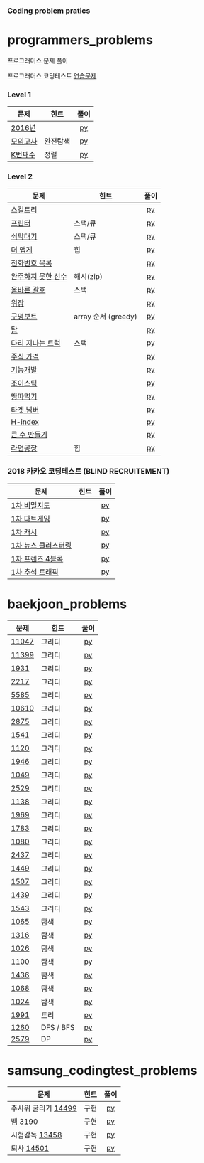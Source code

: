 ### Coding problem pratics

# programmers_problems
프로그래머스 문제 풀이

프로그래머스 코딩테스트 [연습문제](https://programmers.co.kr/learn/challenges)

### Level 1

| 문제 | 힌트 | 풀이 |  
| ------------- | ------------- |:-------------:|
| [2016년](https://programmers.co.kr/learn/courses/30/lessons/12901) |  | [py](programmers_problmes/python3/2016년_lv1.py) |
| [모의고사](https://programmers.co.kr/learn/courses/30/lessons/42840) | 완전탐색 | [py](programmers_problmes/python3/모의고사_lv1.py) |
| [K번째수](https://programmers.co.kr/learn/courses/30/lessons/42748) | 정렬 | [py](programmers_problmes/python3/K번째수_lv1.py) |

### Level 2

| 문제 | 힌트 | 풀이 |  
| ------------- | ------------- |:-------------:|
| [스킬트리](https://programmers.co.kr/learn/courses/30/lessons/49993) |  | [py](programmers_problmes/python3/스킬트리_lv2.py) |
| [프린터](https://programmers.co.kr/learn/courses/30/lessons/42587) | 스택/큐 | [py](programmers_problmes/python3/프린터_lv2.py) |
| [쇠막대기](https://programmers.co.kr/learn/courses/30/lessons/42585) | 스택/큐 | [py](programmers_problmes/python3/쇠막대기_lv2.py) |
| [더 맵게](https://programmers.co.kr/learn/courses/30/lessons/42626) | 힙 | [py](programmers_problmes/python3/더맵게_lv2.py) |
| [전화번호 목록](https://programmers.co.kr/learn/courses/30/lessons/42577) |  | [py](programmers_problmes/python3/전화번호목록_lv2.py) |
| [완주하지 못한 선수](https://programmers.co.kr/learn/courses/30/lessons/42576) | 해시(zip) | [py](programmers_problmes/python3/완주하지못한선수_lv2.py) |
| [올바른 괄호](https://programmers.co.kr/learn/courses/30/lessons/12909) | 스택 | [py](programmers_problmes/python3/올바른괄호_lv2.py) |
| [위장](https://programmers.co.kr/learn/courses/30/lessons/42578) |  | [py](programmers_problmes/python3/위장_lv2.py) |
| [구명보트](https://programmers.co.kr/learn/courses/30/lessons/42885) | array 순서 (greedy) | [py](programmers_problmes/python3/구명보트_lv2.py) |
| [탑](https://programmers.co.kr/learn/courses/30/lessons/42588) |  | [py](programmers_problmes/python3/탑_lv2.py) |
| [다리 지나는 트럭](https://programmers.co.kr/learn/courses/30/lessons/42583) | 스택 | [py](programmers_problmes/python3/다리지나는트럭_lv2.py) |
| [주식 가격](https://programmers.co.kr/learn/courses/30/lessons/42584) |  | [py](programmers_problmes/python3/주식가격_lv2.py) |
| [기능개발](https://programmers.co.kr/learn/courses/30/lessons/42586) |  | [py](programmers_problmes/python3/기능개발_lv2.py) |
| [조이스틱](https://programmers.co.kr/learn/courses/30/lessons/42860) |  | [py](programmers_problmes/python3/조이스틱_lv2.py) |
| [땅따먹기](https://programmers.co.kr/learn/courses/30/lessons/12913) |  | [py](programmers_problmes/python3/땅따먹기_lv2.py) |
| [타겟 넘버](https://programmers.co.kr/learn/courses/30/lessons/43165) |  | [py](programmers_problmes/python3/타겟넘버_lv2.py) |
| [H-index](https://programmers.co.kr/learn/courses/30/lessons/42629) |  | [py](programmers_problmes/python3/H-index_lv2.py) |
| [큰 수 만들기](https://programmers.co.kr/learn/courses/30/lessons/42883) |  | [py](programmers_problmes/python3/큰수만들기_lv2.py) |
| [라면공장](https://programmers.co.kr/learn/courses/30/lessons/42883) | 힙 | [py](programmers_problmes/python3/라면공장_lv2.py) |

### 2018 카카오 코딩테스트 (BLIND RECRUITEMENT)
| 문제 | 힌트 | 풀이 |  
| ------------- | ------------- |:-------------:|
| [1차 비밀지도](https://programmers.co.kr/learn/courses/30/lessons/17681) |  | [py](programmers_problmes/2018_kakao_blind/[1]비밀지도_lv1.py) |
| [1차 다트게임](https://programmers.co.kr/learn/courses/30/lessons/17682) |  | [py](programmers_problmes/2018_kakao_blind/[1]다트게임_lv1.py) |
| [1차 캐시](https://programmers.co.kr/learn/courses/30/lessons/17680) |  | [py](programmers_problmes/2018_kakao_blind/[1]캐시_lv2.py) |
| [1차 뉴스 클러스터링](https://programmers.co.kr/learn/courses/30/lessons/17677) |  | [py](programmers_problmes/2018_kakao_blind/[1]뉴스클러스터링_lv2.py) |
| [1차 프렌즈 4블록](https://programmers.co.kr/learn/courses/30/lessons/17679) |  | [py](programmers_problmes/2018_kakao_blind/[1]프렌즈4블록_lv2.py)
| [1차 추석 트래픽](https://programmers.co.kr/learn/courses/30/lessons/17676) |  | [py](programmers_problmes/2018_kakao_blind/[1]추석트래픽_lv2.py)

#
#


# baekjoon_problems


| 문제 | 힌트 | 풀이 |  
| ------------- | ------------- |:-------------:|
| [11047](https://www.acmicpc.net/problem/11047) | 그리디 | [py](baekjoon_problems/11047.py) |
| [11399](https://www.acmicpc.net/problem/11399) | 그리디 | [py](baekjoon_problems/11399.py) |
| [1931](https://www.acmicpc.net/problem/1931) | 그리디 | [py](baekjoon_problems/1931.py) |
| [2217](https://www.acmicpc.net/problem/2217) | 그리디 | [py](baekjoon_problems/2217.py) |
| [5585](https://www.acmicpc.net/problem/5585) | 그리디 | [py](baekjoon_problems/5585.py) |
| [10610](https://www.acmicpc.net/problem/10610) | 그리디 | [py](baekjoon_problems/10610.py) |
| [2875](https://www.acmicpc.net/problem/2875) | 그리디 | [py](baekjoon_problems/2875.py) |
| [1541](https://www.acmicpc.net/problem/1541) | 그리디 | [py](baekjoon_problems/1541.py) |
| [1120](https://www.acmicpc.net/problem/1120) | 그리디 | [py](baekjoon_problems/1120.py) |
| [1946](https://www.acmicpc.net/problem/1946) | 그리디 | [py](baekjoon_problems/1946.py) |
| [1049](https://www.acmicpc.net/problem/1049) | 그리디 | [py](baekjoon_problems/1049.py) |
| [2529](https://www.acmicpc.net/problem/2529) | 그리디 | [py](baekjoon_problems/2529.py) |
| [1138](https://www.acmicpc.net/problem/1138) | 그리디 | [py](baekjoon_problems/1138.py) |
| [1969](https://www.acmicpc.net/problem/1969) | 그리디 | [py](baekjoon_problems/1969.py) |
| [1783](https://www.acmicpc.net/problem/1783) | 그리디 | [py](baekjoon_problems/1783.py) |
| [1080](https://www.acmicpc.net/problem/1080) | 그리디 | [py](baekjoon_problems/1080.py) |
| [2437](https://www.acmicpc.net/problem/2437) | 그리디 | [py](baekjoon_problems/2437.py) |
| [1449](https://www.acmicpc.net/problem/1449) | 그리디 | [py](baekjoon_problems/1449.py) |
| [1507](https://www.acmicpc.net/problem/1507) | 그리디 | [py](baekjoon_problems/1507.py) |
| [1439](https://www.acmicpc.net/problem/1439) | 그리디 | [py](baekjoon_problems/1439.py) |
| [1543](https://www.acmicpc.net/problem/1543) | 그리디 | [py](baekjoon_problems/1543.py) |
| [1065](https://www.acmicpc.net/problem/1065) | 탐색 | [py](baekjoon_problems/1065.py) |
| [1316](https://www.acmicpc.net/problem/1316) | 탐색 | [py](baekjoon_problems/1316.py) |
| [1026](https://www.acmicpc.net/problem/1026) | 탐색 | [py](baekjoon_problems/1026.py) |
| [1100](https://www.acmicpc.net/problem/1100) | 탐색 | [py](baekjoon_problems/1100.py) |
| [1436](https://www.acmicpc.net/problem/1436) | 탐색 | [py](baekjoon_problems/1436.py) |
| [1068](https://www.acmicpc.net/problem/1068) | 탐색 | [py](baekjoon_problems/1068.py) |
| [1024](https://www.acmicpc.net/problem/1024) | 탐색 | [py](baekjoon_problems/1024.py) |
| [1991](https://www.acmicpc.net/problem/1991) | 트리 | [py](baekjoon_problems/1991.py) |
| [1260](https://www.acmicpc.net/problem/1260) | DFS / BFS | [py](baekjoon_problems/1260.py) |
| [2579](https://www.acmicpc.net/problem/2579) | DP | [py](baekjoon_problems/2579.py) |

#
#


# samsung_codingtest_problems


| 문제 | 힌트 | 풀이 |  
| ------------- | ------------- |:-------------:|
| 주사위 굴리기 [14499](https://www.acmicpc.net/problem/14499) | 구현 | [py](samsung_coding_test/14499.py) |
| 뱀 [3190](https://www.acmicpc.net/problem/3190) | 구현 | [py](samsung_coding_test/3190.py) |
| 시험감독 [13458](https://www.acmicpc.net/problem/13458) | 구현 | [py](samsung_coding_test/13458.py) |
| 퇴사 [14501](https://www.acmicpc.net/problem/14501) | 구현 | [py](samsung_coding_test/14501.py) |
